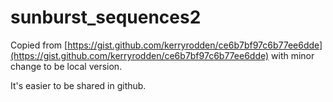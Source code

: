 # sunburst_sequences2

Copied from [https://gist.github.com/kerryrodden/ce6b7bf97c6b77ee6dde](https://gist.github.com/kerryrodden/ce6b7bf97c6b77ee6dde) with minor change to be local version.

It's easier to be shared in github.

